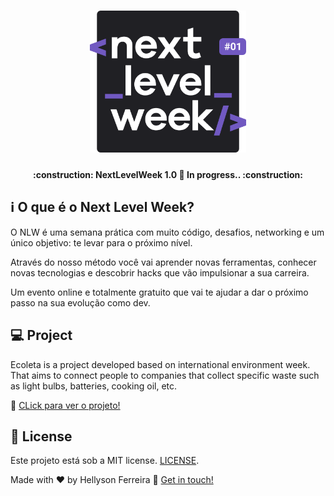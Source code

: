 <h1 align="center">
    <img alt="NextLevelWeek" title="#NextLevelWeek" src="img/logo.svg" width="250px" />
</h1>

<h4 align="center"> 
	:construction: NextLevelWeek 1.0 🚀 In progress.. :construction:
</h4>

## :information_source: O que é o Next Level Week?
O NLW é uma semana prática com muito código, desafios, networking e um único objetivo: te levar para o próximo nível.

Através do nosso método você vai aprender novas ferramentas, conhecer novas tecnologias e descobrir hacks que vão impulsionar a sua carreira.

Um evento online e totalmente gratuito que vai te ajudar a dar o próximo passo na sua evolução como dev.
## 💻 Project  


Ecoleta is a project developed based on international environment week. 
That aims to connect people to companies that collect specific waste such as light bulbs, batteries, cooking oil, etc.

:wave: [CLick para ver o projeto!](https://hellyson-ferreira.github.io/NLW-1/)


## :memo: License

Este projeto está sob a  MIT license. [LICENSE](LICENSE.md).

Made with ♥ by Hellyson Ferreira :wave: [Get in touch!](https://hellyson-ferreira.github.io/hellysonferreira.github.io/)
